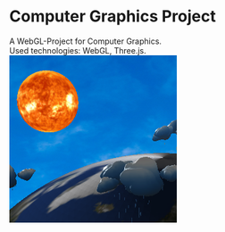 # Computer Graphics Project
A WebGL-Project for Computer Graphics.<br/>
Used technologies: WebGL, Three.js.<br/>
![alt text](https://github.com/Arturlo99/Arturlo99.github.io/blob/master/248854.png)
